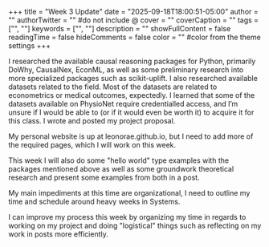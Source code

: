 +++
title = "Week 3 Update"
date = "2025-09-18T18:00:51-05:00"
author = ""
authorTwitter = "" #do not include @
cover = ""
coverCaption = ""
tags = ["", ""]
keywords = ["", ""]
description = ""
showFullContent = false
readingTime = false
hideComments = false
color = "" #color from the theme settings
+++


I researched the available causal reasoning packages for Python, primarily DoWhy, CausalNex, EconML, as well as some preliminary research into more specialized packages such as scikit-uplift. I also researched available datasets related to the field. Most of the datasets are related to econometrics or medical outcomes, expectedly. I learned that some of the datasets available on PhysioNet require credentialled access, and I’m unsure if I would be able to (or if it would even be worth it) to acquire it for this class. I wrote and posted my project proposal.

My personal website is up at leonorae.github.io, but I need to add more of the required pages, which I will work on this week.

This week I will also do some "hello world" type examples with the packages mentioned above as well as some groundwork theoretical research and present some examples from both in a post.

My main impediments at this time are organizational, I need to outline my time and schedule around heavy weeks in Systems.

I can improve my process this week by organizing my time in regards to working on my project and doing "logistical" things such as reflecting on my work in posts more efficiently.

